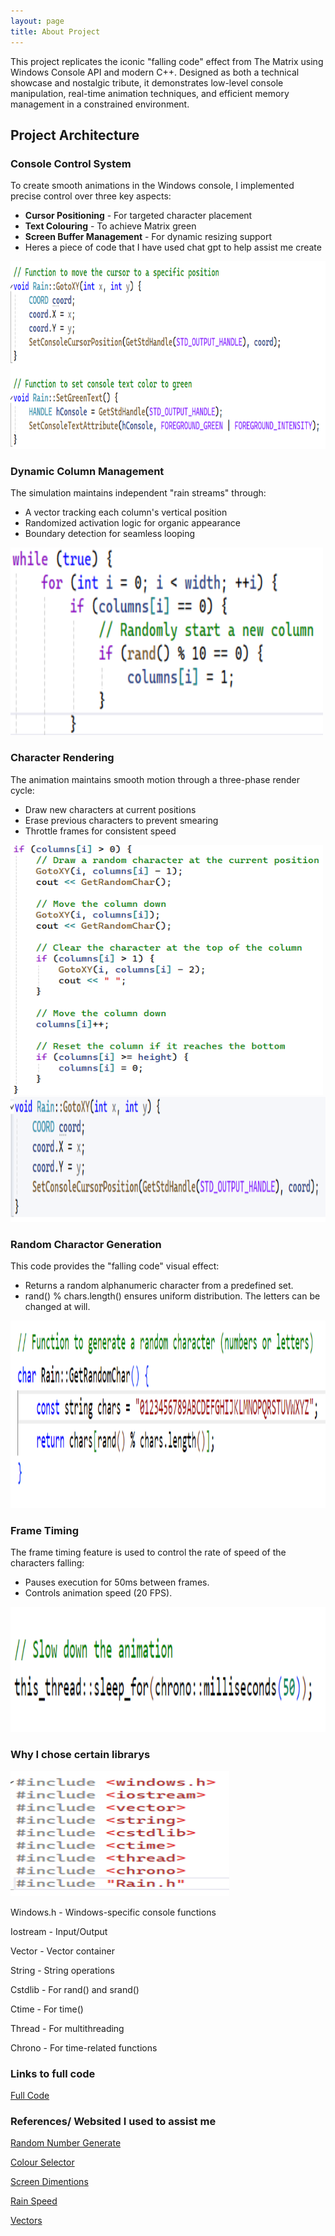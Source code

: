 ```yaml
---
layout: page
title: About Project
---
```


This project replicates the iconic "falling code" effect from The Matrix using Windows Console API and modern C++. Designed as both a technical showcase and nostalgic tribute, it demonstrates low-level console manipulation, real-time animation techniques, and efficient memory management in a constrained environment.

## Project Architecture

### Console Control System

To create smooth animations in the Windows console, I implemented precise control over three key aspects: 
- **Cursor Positioning** - For targeted character placement
- **Text Colouring** - To achieve Matrix green
- **Screen Buffer Management** - For dynamic resizing support
- Heres a piece of code that I have used chat gpt to help assist me create
  
<img src="https://raw.githubusercontent.com/DenisJ123/digital-rain-cpp/main/docs/assets/images/ConsoleControlSystem.png" width="600" height="300">

### Dynamic Column Management

The simulation maintains independent "rain streams" through:
- A vector tracking each column's vertical position
- Randomized activation logic for organic appearance
- Boundary detection for seamless looping

<img src="https://raw.githubusercontent.com/DenisJ123/digital-rain-cpp/main/docs/assets/images/DynamicColumnManagement.png" width="500" height="300">

### Character Rendering

The animation maintains smooth motion through a three-phase render cycle:
- Draw new characters at current positions
- Erase previous characters to prevent smearing
- Throttle frames for consistent speed

<img src="https://raw.githubusercontent.com/DenisJ123/digital-rain-cpp/main/docs/assets/images/CharacterRenderingPipeline1.png" width="500" height="400">
<img src="https://raw.githubusercontent.com/DenisJ123/digital-rain-cpp/main/docs/assets/images/CharacterRenderingPipeline2.png" width="550" height="200">

### Random Charactor Generation

This code provides the "falling code" visual effect:
- Returns a random alphanumeric character from a predefined set.
- rand() % chars.length() ensures uniform distribution.
The letters can be changed at will.

<img src="https://raw.githubusercontent.com/DenisJ123/digital-rain-cpp/main/docs/assets/images/RandomCharactorGeneration.png" width="550" height="300">

### Frame Timing
The frame timing feature is used to control the rate of speed of the characters falling:
- Pauses execution for 50ms between frames.
- Controls animation speed (20 FPS).

<img src="https://raw.githubusercontent.com/DenisJ123/digital-rain-cpp/main/docs/assets/images/FrameTiming.png" width="550" height="200">

### Why I chose certain librarys
<img src="https://raw.githubusercontent.com/DenisJ123/digital-rain-cpp/main/docs/assets/images/Librarys.png" width="350" height="200">

Windows.h - Windows-specific console functions

Iostream - Input/Output

Vector - Vector container

String - String operations

Cstdlib - For rand() and srand()

Ctime - For time()

Thread - For multithreading

Chrono - For time-related functions

### Links to full code

[Full Code](https://github.com/DenisJ123/digital-rain-cpp/tree/main/code)

### References/ Websited I used to assist me

[Random Number Generate](https://www.w3schools.com/cpp/cpp_howto_random_number.asp)

[Colour Selector](https://cplusplus.com/forum/beginner/139897/)

[Screen Dimentions](https://www.deepseek.com/)

[Rain Speed](https://stackoverflow.com/questions/79113273/how-to-control-the-speed-of-objects-in-my-simple-game)

[Vectors](https://vlegalwaymayo.atu.ie/pluginfile.php/1480067/mod_resource/content/6/Vector.pdf)
